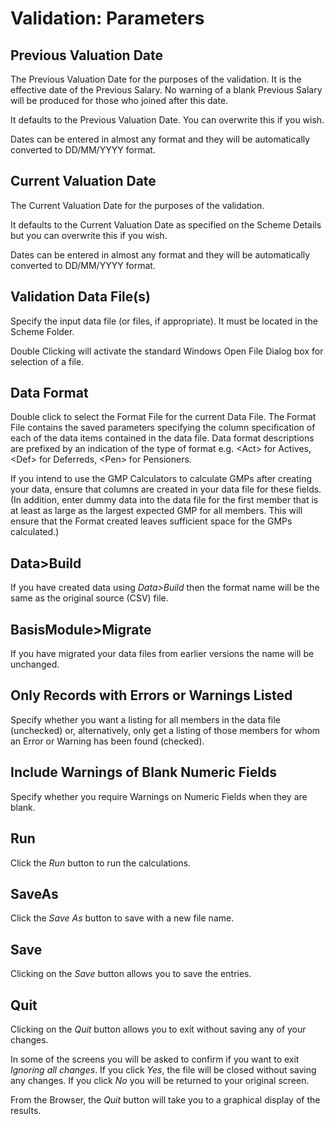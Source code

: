 # Validation: Parameters



## Previous Valuation Date

The Previous Valuation Date for the purposes of the validation. It is
the effective date of the Previous Salary. No warning of a blank
Previous Salary will be produced for those who joined after this date.

It defaults to the Previous Valuation Date. You can overwrite this if
you wish.

Dates can be entered in almost any format and they will be automatically
converted to DD/MM/YYYY format.

## Current Valuation Date

The Current Valuation Date for the purposes of the validation.

It defaults to the Current Valuation Date as specified on the Scheme
Details but you can overwrite this if you wish.

Dates can be entered in almost any format and they will be automatically
converted to DD/MM/YYYY format.

## Validation Data File(s)

Specify the input data file (or files, if appropriate). It must be
located in the Scheme Folder.

Double Clicking will activate the standard Windows Open File Dialog
box for selection of a file.

## Data Format

Double click to select the Format File for the current Data File. The
Format File contains the saved parameters specifying the column
specification of each of the data items contained in the data file. Data
format descriptions are prefixed by an indication of the type of format
e.g. &lt;Act&gt; for Actives, &lt;Def&gt; for Deferreds, &lt;Pen&gt; for Pensioners.

If you intend to use the GMP Calculators to calculate GMPs after
creating your data, ensure that columns are created in your data file
for these fields. (In addition, enter dummy data into the data file for
the first member that is at least as large as the largest expected GMP
for all members. This will ensure that the Format created leaves
sufficient space for the GMPs calculated.)

## Data&gt;Build

If you have created data using _Data&gt;Build_ then the format name will
be the same as the original source (CSV) file.

## BasisModule&gt;Migrate

If you have migrated your data files from earlier versions the name will
be unchanged.

## Only Records with Errors or Warnings Listed

Specify whether you want a listing for all members in the data file
(unchecked) or, alternatively, only get a listing of those members for
whom an Error or Warning has been found (checked).

## Include Warnings of Blank Numeric Fields

Specify whether you require Warnings on Numeric Fields when they are
blank.

## Run

Click the _Run_ button to run the calculations.

## SaveAs

Click the _Save As_ button to save with a new file name.

## Save

Clicking on the _Save_ button allows you to save the entries.

## Quit

Clicking on the _Quit_ button allows you to exit without saving any of
your changes.

In some of the screens you will be asked to confirm if you want to exit
_Ignoring all changes_. If you click _Yes_, the file will be closed
without saving any changes. If you click _No_ you will be returned to your
original screen.

From the Browser, the _Quit_ button will take you to a graphical display
of the results.
